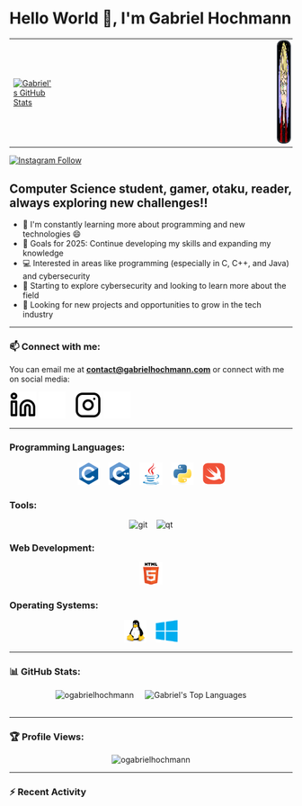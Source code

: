 # Hello World 👋, I'm Gabriel Hochmann

<table style="width: 100%;">
  <tr>
    <td style="text-align: left; padding-right: 200px;">
      <a href="https://github.com/oGabrielhochmann" target="_blank">
        <img src="https://github-readme-stats-gabriel-hochmann.vercel.app/api?username=oGabrielhochmann&show_icons=true&count_private=true&include_all_commits=true&hide_border=false&title_color=4CAF50&icon_color=00B0FF&bg_color=0D1117&text_color=FFFFFF&border_color=30363D" alt="Gabriel's GitHub Stats">
      </a>
    </td>
    <td style="text-align: right; padding-left: 200px;">
      <a href="https://github.com/oGabrielhochmann" target="_blank">
        <img src="img/icon.gif" alt="Ícone" style="height: 180px; border: 2px solid #30363D; border-radius: 10px;">
      </a>
    </td>
  </tr>
</table>

<p align="left">
  <a href="https://instagram.com/gabrielhochmann" target="_blank">
    <img src="https://img.shields.io/badge/Follow-%40gabrielhochmann-4CAF50?style=for-the-badge&logo=instagram" alt="Instagram Follow">
  </a>
</p>

## Computer Science student, gamer, otaku, reader, always exploring new challenges!!

- 🌱 I'm constantly learning more about programming and new technologies 😄
- 🎯 Goals for 2025: Continue developing my skills and expanding my knowledge
- 💻 Interested in areas like programming (especially in C, C++, and Java) and cybersecurity
- 🔐 Starting to explore cybersecurity and looking to learn more about the field
- 🚀 Looking for new projects and opportunities to grow in the tech industry
  
---

### 📫 Connect with me:
You can email me at **contact@gabrielhochmann.com** or connect with me on social media:

[![LinkedIn - Light](./img/linkedin-light.svg)](https://linkedin.com/in/gabrielhochmann#gh-light-mode-only "LinkedIn Profile")
[![LinkedIn - Dark](./img/linkedin-dark.svg)](https://linkedin.com/in/gabrielhochmann#gh-dark-mode-only "LinkedIn Profile")
&nbsp;&nbsp;
[![Instagram - Light](./img/instagram-light.svg)](https://instagram.com/gabrielhochmann#gh-light-mode-only "Instagram Profile")
[![Instagram - Dark](./img/instagram-dark.svg)](https://instagram.com/gabrielhochmann#gh-dark-mode-only "Instagram Profile")

---

### Programming Languages:

<p align="center">
  <img src="https://raw.githubusercontent.com/devicons/devicon/master/icons/c/c-original.svg" alt="c" style="width:40px; height:40px; text-decoration: none;"/>
  &nbsp;&nbsp;
  <img src="https://raw.githubusercontent.com/devicons/devicon/master/icons/cplusplus/cplusplus-original.svg" alt="cplusplus" style="width:40px; height:40px; text-decoration: none;"/>
  &nbsp;&nbsp;
  <img src="https://raw.githubusercontent.com/devicons/devicon/master/icons/java/java-original.svg" alt="java" style="width:40px; height:40px; text-decoration: none;"/>
  &nbsp;&nbsp;
  <img src="https://raw.githubusercontent.com/devicons/devicon/master/icons/python/python-original.svg" alt="python" style="width:40px; height:40px; text-decoration: none;"/>
  &nbsp;&nbsp;
  <img src="https://raw.githubusercontent.com/devicons/devicon/master/icons/swift/swift-original.svg" alt="swift" style="width:40px; height:40px; text-decoration: none;"/>
</p>


### Tools:

<p align="center">
  <img src="https://www.vectorlogo.zone/logos/git-scm/git-scm-icon.svg" alt="git" style="width:40px; height:40px; text-decoration: none;"/>
  &nbsp;&nbsp;
  <img src="https://upload.wikimedia.org/wikipedia/commons/0/0b/Qt_logo_2016.svg" alt="qt" style="width:40px; height:40px; text-decoration: none;"/>
</p>

### Web Development:

<p align="center">
  <img src="https://raw.githubusercontent.com/devicons/devicon/master/icons/html5/html5-original-wordmark.svg" alt="html5" style="width:40px; height:40px; text-decoration: none;"/>
</p>

### Operating Systems:

<p align="center">
  <img src="https://raw.githubusercontent.com/devicons/devicon/master/icons/linux/linux-original.svg" alt="linux" style="width:40px; height:40px; text-decoration: none;"/>
  &nbsp;&nbsp;
  <img src="https://raw.githubusercontent.com/devicons/devicon/master/icons/windows8/windows8-original.svg" alt="windows" style="width:40px; height:40px; text-decoration: none;"/>
</p>

---

### 📊 GitHub Stats:

<div align="center" style="display: flex; justify-content: center; gap: 20px; flex-wrap: wrap;">
  <!-- Streak Stats -->
  <img src="https://github-readme-streak-stats.herokuapp.com/?user=ogabrielhochmann&theme=radical&hide_border=true&ring=4CAF50&fire=00B0FF&currStreakLabel=4CAF50" alt="ogabrielhochmann" />

  <!-- Top Languages -->
  <img alt="Gabriel's Top Languages" src="https://github-readme-stats-gabriel-hochmann.vercel.app/api/top-langs/?username=oGabrielhochmann&layout=compact&title_color=4CAF50&icon_color=00B0FF&bg_color=141321&hide_border=true&text_color=FFFFFF&border_color=30363D&hide=html,css" />
</div>
<br />


---

### 🏆 Profile Views:
<p align="center">
  <img src="https://komarev.com/ghpvc/?username=ogabrielhochmann&label=Profile%20views&color=0e75b6&style=flat" alt="ogabrielhochmann" />
</p>

---

### :zap: Recent Activity
<!--START_SECTION:activity-->

<!--END_SECTION:activity-->
